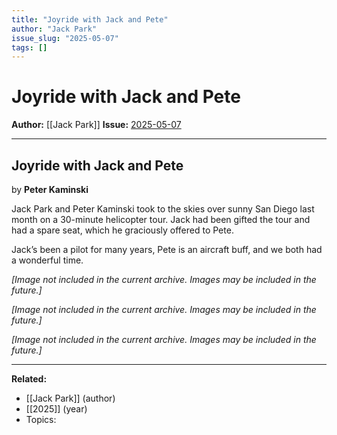 ```yaml
---
title: "Joyride with Jack and Pete"
author: "Jack Park"
issue_slug: "2025-05-07"
tags: []
---
```


# Joyride with Jack and Pete

**Author:** [[Jack Park]]
**Issue:** [2025-05-07](https://plex.collectivesensecommons.org/2025-05-07/)

---

## Joyride with Jack and Pete
by **Peter Kaminski**

Jack Park and Peter Kaminski took to the skies over sunny San Diego last month on a 30-minute helicopter tour. Jack had been gifted the tour and had a spare seat, which he graciously offered to Pete.

Jack’s been a pilot for many years, Pete is an aircraft buff, and we both had a wonderful time.

*[Image not included in the current archive. Images may be included in the future.]*

*[Image not included in the current archive. Images may be included in the future.]*

*[Image not included in the current archive. Images may be included in the future.]*

---

**Related:**
- [[Jack Park]] (author)
- [[2025]] (year)
- Topics: 


